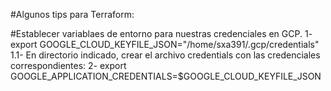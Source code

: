 #Algunos tips para Terraform:

#Establecer variablaes de entorno para nuestras credenciales en GCP.
1- export GOOGLE_CLOUD_KEYFILE_JSON="/home/sxa391/.gcp/credentials"
  1.1- En directorio indicado, crear el archivo credentials con las credenciales correspondientes:
2- export GOOGLE_APPLICATION_CREDENTIALS=$GOOGLE_CLOUD_KEYFILE_JSON
